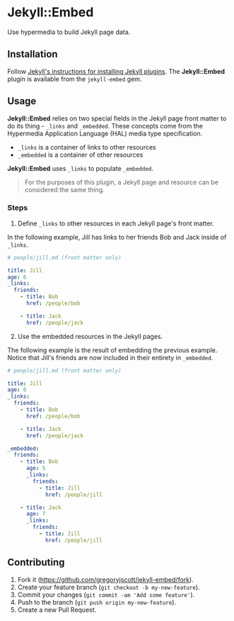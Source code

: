 # Jekyll::Embed

Use hypermedia to build Jekyll page data.

## Installation

Follow [Jekyll's instructions for installing Jekyll plugins](http://jekyllrb.com/docs/plugins/#installing-a-plugin). The **Jekyll::Embed** plugin is available from the `jekyll-embed` gem.

## Usage

**Jekyll::Embed** relies on two special fields in the Jekyll page front matter to do its thing - `_links` and `_embedded`. These concepts come from the Hypermedia Application Language (HAL) media type specification.

* `_links` is a container of links to other resources
* `_embedded` is a container of other resources

**Jekyll::Embed** uses `_links` to populate `_embedded`.

> For the purposes of this plugin, a Jekyll page and resource can be considered the same thing.

### Steps

1. Define `_links` to other resources in each Jekyll page's front matter.

  In the following example, Jill has links to her friends Bob and Jack inside of `_links`.

  ```yaml
  # people/jill.md (front matter only)

  title: Jill
  age: 6
  _links:
    friends:
      - title: Bob
        href: /people/bob

      - title: Jack
        href: /people/jack
  ```

2. Use the embedded resources in the Jekyll pages.

  The following example is the result of embedding the previous example. Notice that Jill's friends are now included in their entirety in `_embedded`.

  ```yaml
  # people/jill.md (front matter only)

  title: Jill
  age: 6
  _links:
    friends:
      - title: Bob
        href: /people/bob

      - title: Jack
        href: /people/jack

  _embedded:
    friends:
      - title: Bob
        age: 5
        _links:
          friends:
            - title: Jill
              href: /people/jill

      - title: Jack
        age: 7
        _links:
          friends:
            - title: Jill
              href: /people/jill
  ```

## Contributing

1. Fork it (https://github.com/gregoryjscott/jekyll-embed/fork).
2. Create your feature branch (`git checkout -b my-new-feature`).
3. Commit your changes (`git commit -am 'Add some feature'`).
4. Push to the branch (`git push origin my-new-feature`).
5. Create a new Pull Request.

